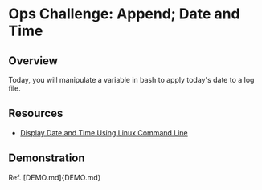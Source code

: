 # Ops Challenge: Append; Date and Time

## Overview

Today, you will manipulate a variable in bash to apply today's date to a log file.

## Resources

- [Display Date and Time Using Linux Command Line](https://www.lifewire.com/display-date-time-using-linux-command-line-4032698)

## Demonstration

Ref. [DEMO.md]{DEMO.md}

